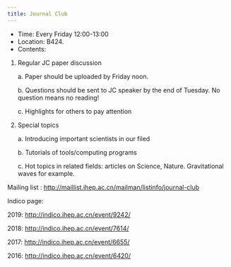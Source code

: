 ```yaml
---
title: Journal Club
---
```


- Time:  Every Friday 12:00-13:00 
- Location:  B424. 
- Contents: 
	
1. Regular JC paper discussion
	
	a. Paper should be uploaded by Friday noon. 
	
	b. Questions should be sent to JC speaker by the end of Tuesday. No question means no reading!  
	
	c. Highlights for others to pay attention 

2. Special topics 
	
	a. Introducing important scientists in our filed 

	b. Tutorials of tools/computing programs 

	c. Hot topics in related fields: articles on Science, Nature. Gravitational waves for example. 

Mailing list : 
<http://maillist.ihep.ac.cn/mailman/listinfo/journal-club>

Indico page: 

2019: <http://indico.ihep.ac.cn/event/9242/>

2018: <http://indico.ihep.ac.cn/event/7614/>

2017: <http://indico.ihep.ac.cn/event/6655/>

2016: <http://indico.ihep.ac.cn/event/6420/>

